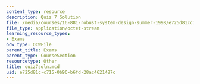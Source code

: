```yaml
---
content_type: resource
description: Quiz 7 Solution
file: /media/courses/16-881-robust-system-design-summer-1998/e725d81cc7150b96b6fd28ac4621487c_quiz7soln.mcd
file_type: application/octet-stream
learning_resource_types:
- Exams
ocw_type: OCWFile
parent_title: Exams
parent_type: CourseSection
resourcetype: Other
title: quiz7soln.mcd
uid: e725d81c-c715-0b96-b6fd-28ac4621487c
---
```

